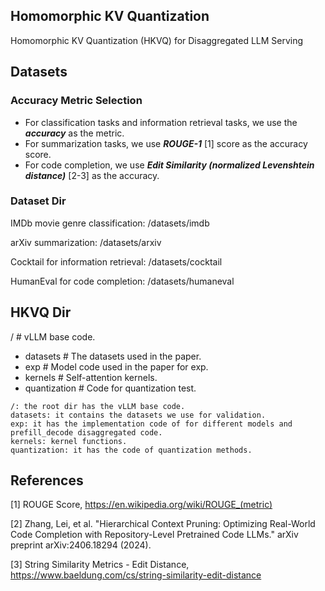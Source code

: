 ## Homomorphic KV Quantization

Homomorphic KV Quantization (HKVQ) for Disaggregated LLM Serving

## Datasets

### Accuracy Metric Selection

- For classification tasks and information retrieval tasks, we use the ***accuracy*** as the metric.
- For summarization tasks, we use ***ROUGE-1*** [1] score as the accuracy score.
- For code completion, we use ***Edit Similarity (normalized Levenshtein distance)*** [2-3] as the accuracy.

### Dataset Dir
IMDb movie genre classification: /datasets/imdb

arXiv summarization: /datasets/arxiv

Cocktail for information retrieval: /datasets/cocktail

HumanEval for code completion: /datasets/humaneval

## HKVQ Dir
/  # vLLM base code.
- datasets  # The datasets used in the paper.
- exp  # Model code used in the paper for exp.
- kernels  # Self-attention kernels.
- quantization  # Code for quantization test.

```
/: the root dir has the vLLM base code.
datasets: it contains the datasets we use for validation.
exp: it has the implementation code of for different models and prefill_decode disaggregated code.
kernels: kernel functions.
quantization: it has the code of quantization methods.
```

## References
[1] ROUGE Score, https://en.wikipedia.org/wiki/ROUGE_(metric)

[2] Zhang, Lei, et al. "Hierarchical Context Pruning: Optimizing Real-World Code Completion with Repository-Level Pretrained Code LLMs." arXiv preprint arXiv:2406.18294 (2024).

[3] String Similarity Metrics - Edit Distance, https://www.baeldung.com/cs/string-similarity-edit-distance
